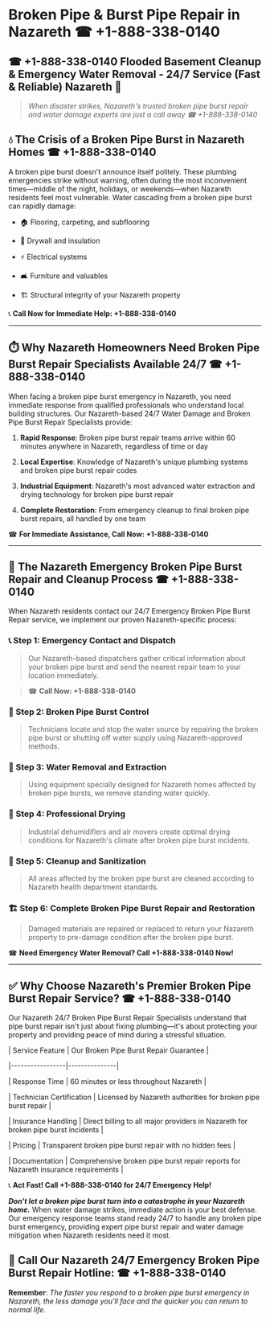# Broken Pipe & Burst Pipe Repair in Nazareth ☎ +1-888-338-0140  
## ☎ +1-888-338-0140 Flooded Basement Cleanup & Emergency Water Removal - 24/7 Service (Fast & Reliable) Nazareth 🚨  

> *When disaster strikes, Nazareth's trusted broken pipe burst repair and water damage experts are just a call away ☎ +1-888-338-0140*  

## 💧 The Crisis of a Broken Pipe Burst in Nazareth Homes ☎ +1-888-338-0140  

A broken pipe burst doesn't announce itself politely. These plumbing emergencies strike without warning, often during the most inconvenient times—middle of the night, holidays, or weekends—when Nazareth residents feel most vulnerable. Water cascading from a broken pipe burst can rapidly damage:  

* 🏠 Flooring, carpeting, and subflooring  
* 🧱 Drywall and insulation  
* ⚡ Electrical systems  
* 🛋️ Furniture and valuables  
* 🏗️ Structural integrity of your Nazareth property  

📞 **Call Now for Immediate Help: +1-888-338-0140**  

---  

## ⏱️ Why Nazareth Homeowners Need Broken Pipe Burst Repair Specialists Available 24/7 ☎ +1-888-338-0140  

When facing a broken pipe burst emergency in Nazareth, you need immediate response from qualified professionals who understand local building structures. Our Nazareth-based 24/7 Water Damage and Broken Pipe Burst Repair Specialists provide:  

1. **Rapid Response**: Broken pipe burst repair teams arrive within 60 minutes anywhere in Nazareth, regardless of time or day  
2. **Local Expertise**: Knowledge of Nazareth's unique plumbing systems and broken pipe burst repair codes  
3. **Industrial Equipment**: Nazareth's most advanced water extraction and drying technology for broken pipe burst repair  
4. **Complete Restoration**: From emergency cleanup to final broken pipe burst repairs, all handled by one team  

☎ **For Immediate Assistance, Call Now: +1-888-338-0140**  

---  

## 🔧 The Nazareth Emergency Broken Pipe Burst Repair and Cleanup Process ☎ +1-888-338-0140  

When Nazareth residents contact our 24/7 Emergency Broken Pipe Burst Repair service, we implement our proven Nazareth-specific process:  

### 📞 Step 1: Emergency Contact and Dispatch  
> Our Nazareth-based dispatchers gather critical information about your broken pipe burst and send the nearest repair team to your location immediately.  
> ☎ **Call Now: +1-888-338-0140**  

### 🚿 Step 2: Broken Pipe Burst Control  
> Technicians locate and stop the water source by repairing the broken pipe burst or shutting off water supply using Nazareth-approved methods.  

### 🌊 Step 3: Water Removal and Extraction  
> Using equipment specially designed for Nazareth homes affected by broken pipe bursts, we remove standing water quickly.  

### 💨 Step 4: Professional Drying  
> Industrial dehumidifiers and air movers create optimal drying conditions for Nazareth's climate after broken pipe burst incidents.  

### 🧼 Step 5: Cleanup and Sanitization  
> All areas affected by the broken pipe burst are cleaned according to Nazareth health department standards.  

### 🏗️ Step 6: Complete Broken Pipe Burst Repair and Restoration  
> Damaged materials are repaired or replaced to return your Nazareth property to pre-damage condition after the broken pipe burst.  

☎ **Need Emergency Water Removal? Call +1-888-338-0140 Now!**  

---  

## ✅ Why Choose Nazareth's Premier Broken Pipe Burst Repair Service? ☎ +1-888-338-0140  

Our Nazareth 24/7 Broken Pipe Burst Repair Specialists understand that pipe burst repair isn't just about fixing plumbing—it's about protecting your property and providing peace of mind during a stressful situation.  

| Service Feature | Our Broken Pipe Burst Repair Guarantee |  
|-----------------|---------------|  
| Response Time | 60 minutes or less throughout Nazareth |  
| Technician Certification | Licensed by Nazareth authorities for broken pipe burst repair |  
| Insurance Handling | Direct billing to all major providers in Nazareth for broken pipe burst incidents |  
| Pricing | Transparent broken pipe burst repair with no hidden fees |  
| Documentation | Comprehensive broken pipe burst repair reports for Nazareth insurance requirements |  

📞 **Act Fast! Call +1-888-338-0140 for 24/7 Emergency Help!**  

***Don't let a broken pipe burst turn into a catastrophe in your Nazareth home.*** When water damage strikes, immediate action is your best defense. Our emergency response teams stand ready 24/7 to handle any broken pipe burst emergency, providing expert pipe burst repair and water damage mitigation when Nazareth residents need it most.  

## 📱 Call Our Nazareth 24/7 Emergency Broken Pipe Burst Repair Hotline: ☎ +1-888-338-0140  

**Remember**: *The faster you respond to a broken pipe burst emergency in Nazareth, the less damage you'll face and the quicker you can return to normal life.*
